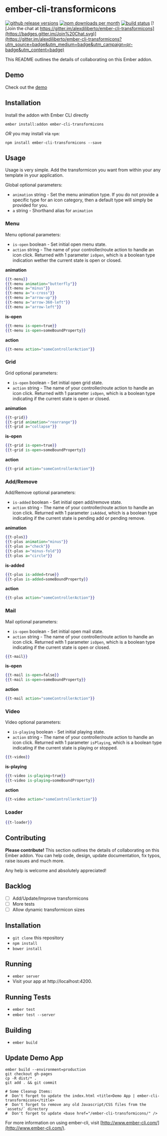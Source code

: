 # ember-cli-transformicons

[![github release versions][github-release-svg]][github-release-url]
[![npm downloads per month][npm-dm-badge-svg]][npm-url]
[![build status][travis-badge]][travis-url]
[![Join the chat at https://gitter.im/alexdiliberto/ember-cli-transformicons](https://badges.gitter.im/Join%20Chat.svg)](https://gitter.im/alexdiliberto/ember-cli-transformicons?utm_source=badge&utm_medium=badge&utm_campaign=pr-badge&utm_content=badge)

This README outlines the details of collaborating on this Ember addon.

## Demo

Check out the [demo][gh-pages-demo]

## Installation
Install the addon with Ember CLI directly

```shell
ember install:addon ember-cli-transformicons
```

*OR* you may install via `npm`:

```shell
npm install ember-cli-transformicons --save
```

## Usage
Usage is very simple. Add the transformicon you want from within your any template in your application.

Global optional parameters:
  * `animation` string - Set the menu animation type. If you do not provide a specific type for an icon category, then a default type will simply be provided for you.
  * `a` string - Shorthand alias for `animation`

### Menu
Menu optional parameters:
  * `is-open` boolean - Set initial open menu state.
  * `action` string - The name of your controller/route action to handle an icon click. Returned with 1 parameter `isOpen`, which is a boolean type indication wether the current state is open or closed.

**animation**
```handlebars
{{t-menu}}
{{t-menu animation="butterfly"}}
{{t-menu a="minus"}}
{{t-menu a="x-cross"}}
{{t-menu a="arrow-up"}}
{{t-menu a="arrow-360-left"}}
{{t-menu a="arrow-left"}}
```
**is-open**
```handlebars
{{t-menu is-open=true}}
{{t-menu is-open=someBoundProperty}}
```
**action**
```handlebars
{{t-menu action="someControllerAction"}}
```

### Grid
Grid optional parameters:
  * `is-open` boolean - Set initial open grid state.
  * `action` string - The name of your controller/route action to handle an icon click. Returned with 1 parameter `isOpen`, which is a boolean type indicating if the current state is open or closed.

**animation**
```handlebars
{{t-grid}}
{{t-grid animation="rearrange"}}
{{t-grid a="collapse"}}
```
**is-open**
```handlebars
{{t-grid is-open=true}}
{{t-grid is-open=someBoundProperty}}
```
**action**
```handlebars
{{t-grid action="someControllerAction"}}
```

### Add/Remove
Add/Remove optional parameters:
  * `is-added` boolean - Set initial open add/remove state.
  * `action` string - The name of your controller/route action to handle an icon click. Returned with 1 parameter `isAdded`, which is a boolean type indicating if the current state is pending add or pending remove.

**animation**
```handlebars
{{t-plus}}
{{t-plus animation="minus"}}
{{t-plus a="check"}}
{{t-plus a="minus-fold"}}
{{t-plus a="circle"}}
```
**is-added**
```handlebars
{{t-plus is-added=true}}
{{t-plus is-added=someBoundProperty}}
```
**action**
```handlebars
{{t-plus action="someControllerAction"}}
```

### Mail
Mail optional parameters:
  * `is-open` boolean - Set initial open mail state.
  * `action` string - The name of your controller/route action to handle an icon click. Returned with 1 parameter `isOpen`, which is a boolean type indicating if the current state is open or closed.

```handlebars
{{t-mail}}
```
**is-open**
```handlebars
{{t-mail is-open=false}}
{{t-mail is-open=someBoundProperty}}
```
**action**
```handlebars
{{t-mail action="someControllerAction"}}
```

### Video
Video optional parameters:
  * `is-playing` boolean - Set initial playing state.
  * `action` string - The name of your controller/route action to handle an icon click. Returned with 1 parameter `isPlaying`, which is a boolean type indicating if the current state is playing or stopped.

```handlebars
{{t-video}}
```
**is-playing**
```handlebars
{{t-video is-playing=true}}
{{t-video is-playing=someBoundProperty}}
```
**action**
```handlebars
{{t-video action="someControllerAction"}}
```

### Loader
```handlebars
{{t-loader}}
```

## Contributing
**Please contribute!** This section outlines the details of collaborating on this Ember addon. You can help code, design, update documentation, fix typos, raise issues and much more.

Any help is welcome and absolutely appreciated!

## Backlog

- [ ] Add/Update/Improve transformicons
- [ ] More tests
- [ ] Allow dynamic transformicon sizes

## Installation

* `git clone` this repository
* `npm install`
* `bower install`

## Running

* `ember server`
* Visit your app at http://localhost:4200.

## Running Tests

* `ember test`
* `ember test --server`

## Building

* `ember build`

## Update Demo App

```shell
ember build --environment=production
git checkout gh-pages
cp -R dist/* .
git add . && git commit

# Some Cleanup Items:
#  Don't forget to update the index.html <title>Demo App | ember-cli-transformicons</title>
#  Don't forget to remove any old Javascript/CSS files from the `assets/` directory
#  Don't forget to update <base href="/ember-cli-transformicons/" />
```

For more information on using ember-cli, visit [http://www.ember-cli.com/](http://www.ember-cli.com/).


[npm-url]: https://www.npmjs.com/package/ember-cli-transformicons
[github-release-url]: https://github.com/alexdiliberto/ember-cli-transformicons/releases
[npm-dm-badge-svg]: https://img.shields.io/npm/dm/ember-cli-transformicons.svg
[github-release-svg]: https://img.shields.io/github/release/alexdiliberto/ember-cli-transformicons.svg
[travis-badge]: https://travis-ci.org/alexdiliberto/ember-cli-transformicons.svg?branch=master
[travis-url]: https://travis-ci.org/alexdiliberto/ember-cli-transformicons
[gh-pages-demo]: http://alexdiliberto.com/ember-cli-transformicons
